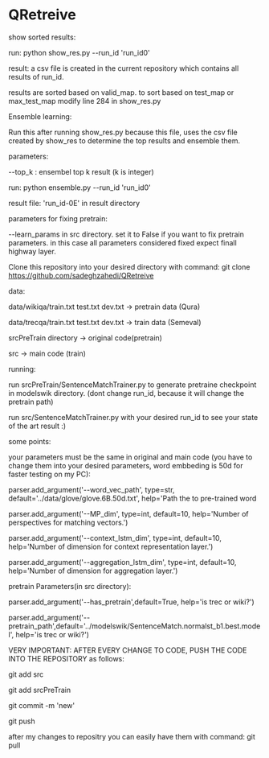 # QRetreive


show sorted results:

run: python show_res.py --run_id 'run_id0'

result: a csv file is created in the current repository which contains all results of run_id.

results are sorted based on valid_map. to sort based on test_map or max_test_map modify line 284 in show_res.py 


Ensemble learning:

Run this after running show_res.py because this file, uses the csv file created by show_res to determine the top results and ensemble them.

parameters:

--top_k : ensembel top k result (k is integer)

run: python ensemble.py --run_id 'run_id0'

result file: 'run_id-0E' in result directory



parameters for fixing pretrain:

--learn_params in src directory.
set it to False if you want to fix pretrain parameters. in this case all parameters considered fixed expect finall highway layer.




Clone this repository into your desired directory with command: git clone https://github.com/sadeghzahedi/QRetreive


data:

data/wikiqa/train.txt test.txt dev.txt  ->  pretrain data (Qura)

data/trecqa/train.txt test.txt dev.txt  -> train data (Semeval)

srcPreTrain directory -> original code(pretrain)

src -> main code (train)


running:

run srcPreTrain/SentenceMatchTrainer.py to generate pretraine checkpoint in modelswik directory. (dont change run_id, because it will change the pretrain path)

run src/SentenceMatchTrainer.py with your desired run_id to see your state of the art result :)


some points:

your parameters must be the same in original and main code (you have to change them into your desired parameters, word embbeding is 50d for faster testing on my PC):

parser.add_argument('--word_vec_path', type=str, default='../data/glove/glove.6B.50d.txt', help='Path the to pre-trained word

parser.add_argument('--MP_dim', type=int, default=10, help='Number of perspectives for matching vectors.')

parser.add_argument('--context_lstm_dim', type=int, default=10, help='Number of dimension for context representation layer.')

parser.add_argument('--aggregation_lstm_dim', type=int, default=10, help='Number of dimension for aggregation layer.')


pretrain Parameters(in src directory):

parser.add_argument('--has_pretrain',default=True, help='is trec or wiki?')

parser.add_argument('--pretrain_path',default='../modelswik/SentenceMatch.normalst_b1.best.model', help='is trec or wiki?')


VERY IMPORTANT: AFTER EVERY CHANGE TO CODE, PUSH THE CODE INTO THE REPOSITORY as follows:

git add src

git add srcPreTrain

git commit -m 'new'

git push


after my changes to repositry you can easily have them with command: git pull








  





